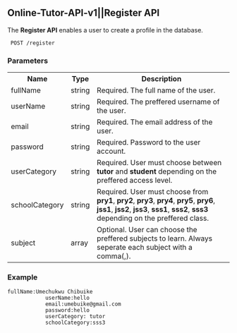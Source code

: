 <h2>Online-Tutor-API-v1||Register API</h2>
<p> The <strong>Register API</strong> enables a user to create a profile in the database.</p>

<code> POST   /register</code>

<div><h3>Parameters</h3>
    <table>
        <tr>
            <th>Name</th>
            <th>Type</th>
            <th>Description</th>
        </tr>
        <tr>
            <td>fullName</td>
            <td>string</td>
            <td>Required. The full name of the user.</td>
        </tr>
        <tr>
            <td>userName</td>
            <td>string</td>
            <td>Required. The preffered username of the user.</td>
        </tr>
        <tr>
            <td>email</td>
            <td>string</td>
            <td>Required. The email address of the user.</td>
        </tr>
        <tr>
            <td>password</td>
            <td>string</td>
            <td>Required. Password to the user account.</td>
        </tr>
        <tr>
            <td>userCategory</td>
            <td>string</td>
            <td>Required. User must choose between <strong>tutor</strong> and <strong>student</strong> depending on the preffered access level.</td>
        </tr>
        <tr>
            <td>schoolCategory</td>
            <td>string</td>
            <td>Required. User must choose from <strong>pry1</strong>, <strong>pry2</strong>, <strong>pry3</strong>, <strong>pry4</strong>, <strong>pry5</strong>, <strong>pry6</strong>, <strong>jss1</strong>, <strong>jss2</strong>, <strong>jss3</strong>, <strong>sss1</strong>, <strong>sss2</strong>, <strong>sss3 </strong> depending on the preffered class.           
            </td>
        </tr>
        <tr>
            <td>subject</td>
            <td>array</td>
            <td>Optional. User can choose the preffered subjects to learn. Always seperate each subject with a comma(,).</td>
        </tr>
    </table>
</div>
<div>
    <h3>Example</h3>
        <code>fullName:Umechukwu Chibuike
            userName:hello
            email:umebuike@gmail.com
            password:hello
            userCategory: tutor
            schoolCategory:sss3
        </code>
</div>